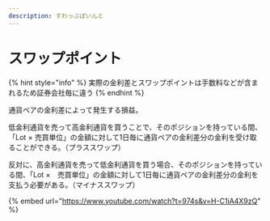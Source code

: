 ```yaml
---
description: すわっぷぽいんと
---
```


# スワップポイント

{% hint style="info" %}
実際の金利差とスワップポイントは手数料などが含まれるため証券会社毎に違う
{% endhint %}

通貨ペアの金利差によって発生する損益。

低金利通貨を売って高金利通貨を買うことで、そのポジションを持っている間、「Lot × 売買単位」の金額に対して1日毎に通貨ペアの金利差分の金利を受け取ることができる。（プラススワップ）

反対に、高金利通貨を売って低金利通貨を買う場合、そのポジションを持っている間、「Lot ×　売買単位」の金額に対して1日毎に通貨ペアの金利差分の金利を支払う必要がある。（マイナススワップ）



{% embed url="https://www.youtube.com/watch?t=974s&v=H-C1iA4X9zQ" %}
